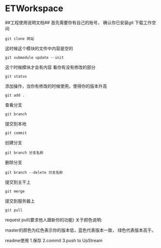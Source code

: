 ETWorkspace
===========
##工程使用说明文档##
首先需要你有自己的账号，
确认你已安装git
下载工作空间 
```
git clone 网站 
```
 这时候这个模块的文件中内容是空的
```
git submodule update --init 
```
这个时候模块才会有内容
看你有没有修改的部分
```
git status
```
添加操作，当你有修改的时候使用，使得你的版本升高
```
git add .
```
查看分支
```
git branch
```
提交到本地
```
git commit
```
创建分支
```
git branch 分支名称 
```
删除分支
```
git branch --delete 分支名称
```

提交到主干上
```
git merge
```
提交到服务器上
```
git pull
```
request pull(要求他人跟新你的功能)
关于颜色说明:   

master的颜色为红色表示你的版本低，蓝色代表版本一致，
绿色代表版本高于。    
      
readme使用
1.保存
2.commit
3.push to UpStream